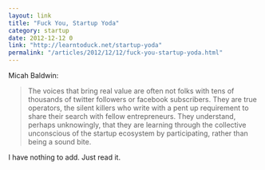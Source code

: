 ```yaml
---
layout: link
title: "Fuck You, Startup Yoda"
category: startup
date: 2012-12-12 0
link: "http://learntoduck.net/startup-yoda"
permalink: "/articles/2012/12/12/fuck-you-startup-yoda.html"
---
```


Micah Baldwin:

> The voices that bring real value are often not folks with tens of thousands of twitter followers or facebook subscribers. They are true operators, the silent killers who write with a pent up requirement to share their search with fellow entrepreneurs. They understand, perhaps unknowingly, that they are learning through the collective unconscious of the startup ecosystem by participating, rather than being a sound bite.

I have nothing to add. Just read it.
